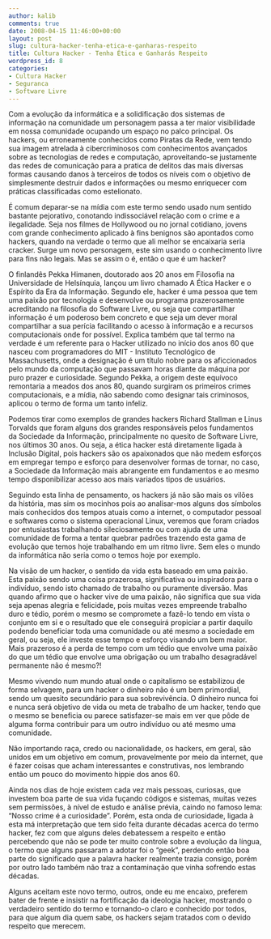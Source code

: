 ```yaml
---
author: kalib
comments: true
date: 2008-04-15 11:46:00+00:00
layout: post
slug: cultura-hacker-tenha-etica-e-ganharas-respeito
title: Cultura Hacker - Tenha Ética e Ganharás Respeito
wordpress_id: 8
categories:
- Cultura Hacker
- Seguranca
- Software Livre
---
```


Com a evolução da informática e a solidificação dos sistemas de informação na comunidade um personagem passa a ter maior visibilidade em nossa comunidade ocupando um espaço no palco principal. Os hackers, ou erroneamente conhecidos como Piratas da Rede, vem tendo sua imagem atrelada à cibercriminosos com conhecimentos avançados sobre as tecnologias de redes e computação, aproveitando-se justamente das redes de comunicação para a pratica de delitos das mais diversas formas causando danos à terceiros de todos os níveis com o objetivo de simplesmente destruir dados e informações ou mesmo enriquecer com práticas classificadas como estelionato.




É comum deparar-se na mídia com este termo sendo usado num sentido bastante pejorativo, conotando indissociável relação com o crime e a ilegalidade. Seja nos filmes de Hollywood ou no jornal cotidiano, jovens com grande conhecimento aplicado à fins benignos são apontados como hackers, quando na verdade o termo que ali melhor se encaixaria seria cracker. Surge um novo personagem, este sim usando o conhecimento livre para fins não legais. Mas se assim o é, então o que é um hacker?




O finlandês Pekka Himanen, doutorado aos 20 anos em Filosofia na Universidade de Helsínquia, lançou um livro chamado A Ética Hacker e o Espírito da Era da Informação. Segundo ele, hacker é uma pessoa que tem uma paixão por tecnologia e desenvolve ou programa prazerosamente acreditando na filosofia do Software Livre, ou seja que compartilhar informação é um poderoso bem concreto e que seja um dever moral compartilhar a sua perícia facilitando o acesso à informação e a recursos computacionais onde for possível. Explica também que tal termo na verdade é um referente para o Hacker utilizado no início dos anos 60 que nasceu com programadores do MIT - Instituto Tecnológico de Massachusetts, onde a designação é um título nobre para os aficcionados pelo mundo da computação que passavam horas diante da máquina por puro prazer e curiosidade. Segundo Pekka, a origem deste equívoco remontaria a meados dos anos 80, quando surgiram os primeiros crimes computacionais, e a mídia, não sabendo como designar tais criminosos, aplicou o termo de forma um tanto infeliz.




Podemos tirar como exemplos de grandes hackers Richard Stallman e Linus Torvalds que foram alguns dos grandes responsáveis pelos fundamentos da Sociedade da Informação, principalmente no quesito de Software Livre, nos últimos 30 anos. Ou seja, a ética hacker está diretamente ligada à Inclusão Digital, pois hackers são os apaixonados que não medem esforços em empregar tempo e esforço para desenvolver formas de tornar, no caso, a Sociedade da Informação mais abrangente em fundamentos e ao mesmo tempo disponibilizar acesso aos mais variados tipos de usuários.




Seguindo esta linha de pensamento, os hackers já não são mais os vilões da história, mas sim os mocinhos pois ao analisar-mos alguns dos símbolos mais conhecidos dos tempos atuais como a internet, o computador pessoal e softwares como o sistema operacional Linux, veremos que foram criados por entusiastas trabalhando sileciosamente ou com ajuda de uma comunidade de forma a tentar quebrar padrões trazendo esta gama de evolução que temos hoje trabalhando em um ritmo livre. Sem eles o mundo da informática não seria como o temos hoje por exemplo.




Na visão de um hacker, o sentido da vida esta baseado em uma paixão. Esta paixão sendo uma coisa prazerosa, significativa ou inspiradora para o indivíduo, sendo isto chamado de trabalho ou puramente diversão. Mas quando afirmo que o hacker vive de uma paixão, não significa que sua vida seja apenas alegria e felicidade, pois muitas vezes empreende trabalho duro e tédio, porém o mesmo se compromete a fazê-lo tendo em vista o conjunto em si e o resultado que ele conseguirá propiciar a partir daquilo podendo beneficiar toda uma comunidade ou até mesmo a sociedade em geral, ou seja, ele investe esse tempo e esforço visando um bem maior. Mais prazeroso é a perda de tempo com um tédio que envolve uma paixão do que um tédio que envolve uma obrigação ou um trabalho desagradável permanente não é mesmo?!




Mesmo vivendo num mundo atual onde o capitalismo se estabilizou de forma selvagem, para um hacker o dinheiro não é um bem primordial, sendo um quesito secundário para sua sobrevivência. O dinheiro nunca foi e nunca será objetivo de vida ou meta de trabalho de um hacker, tendo que o mesmo se beneficia ou parece satisfazer-se mais em ver que pôde de alguma forma contribuir para um outro indivíduo ou até mesmo uma comunidade.




Não importando raça, credo ou nacionalidade, os hackers, em geral, são unidos em um objetivo em comum, provavelmente por meio da internet, que é fazer coisas que acham interessantes e construtivas, nos lembrando então um pouco do movimento hippie dos anos 60.




Ainda nos dias de hoje existem cada vez mais pessoas, curiosas, que investem boa parte de sua vida fuçando códigos e sistemas, muitas vezes sem permissões, à nível de estudo e análise prévia, caindo no famoso lema: “Nosso crime é a curiosidade”. Porém, esta onda de curiosidade, ligada à esta má interpretação que tem sido feita durante décadas acerca do termo hacker, fez com que alguns deles debatessem a respeito e então percebendo que não se pode ter muito controle sobre a evolução da língua, o termo que alguns passaram a adotar foi o “geek”, perdendo então boa parte do significado que a palavra hacker realmente trazia consigo, porém por outro lado também não traz a contaminação que vinha sofrendo estas décadas.




Alguns aceitam este novo termo, outros, onde eu me encaixo, preferem bater de frente e insistir na fortificação da ideologia hacker, mostrando o verdadeiro sentido do termo e tornando-o claro e conhecido por todos, para que algum dia quem sabe, os hackers sejam tratados com o devido respeito que merecem.